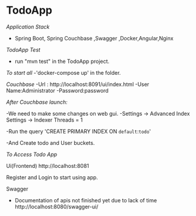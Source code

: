 # TodoApp

*Application Stack*
- Spring Boot, Spring Couchbase ,Swagger ,Docker,Angular,Nginx

*TodoApp Test* 
- run "mvn test" in the TodoApp project.

*To start all*
-'docker-compose up' in the folder.

*Couchbase* 
-Url : http://localhost:8091/ui/index.html
-User Name:Administrator
-Password:password

*After Couchbase launch:*

-We need to make some changes on web gui.
-Settings -> Advanced Index Settings ->  Indexer Threads = 1

-Run the query 'CREATE PRIMARY INDEX ON `default`:`todo`'
  
-And  Create todo and User buckets.

*To Access Todo App*


Ui(Frontend)
http://localhost:8081

Register and Login to start using app.

Swagger
- Documentation of apis not finished yet due to lack of time
http://localhost:8080/swagger-ui/

